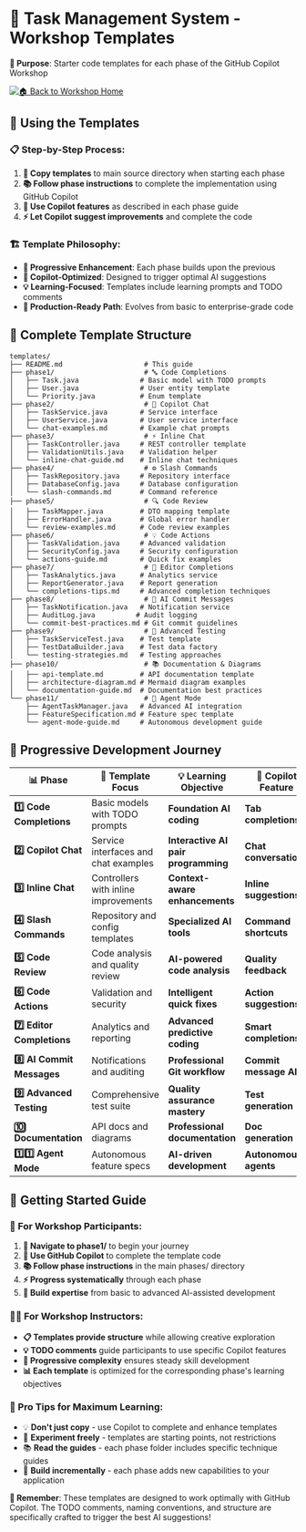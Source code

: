 # 📁 Task Management System - Workshop Templates
**🎯 Purpose**: Starter code templates for each phase of the GitHub Copilot Workshop

[![🏠 Back to Workshop Home](https://img.shields.io/badge/🏠-Back%20to%20Workshop%20Home-blue?style=flat-square)](../README.md)

## 🎯 Using the Templates

### 📋 Step-by-Step Process:
1. **📂 Copy templates** to main source directory when starting each phase
2. **📚 Follow phase instructions** to complete the implementation using GitHub Copilot
3. **🤖 Use Copilot features** as described in each phase guide
4. **⚡ Let Copilot suggest improvements** and complete the code

### 🏗️ Template Philosophy:
- **🌱 Progressive Enhancement**: Each phase builds upon the previous
- **🎯 Copilot-Optimized**: Designed to trigger optimal AI suggestions
- **💡 Learning-Focused**: Templates include learning prompts and TODO comments
- **🔧 Production-Ready Path**: Evolves from basic to enterprise-grade code

## 📁 Complete Template Structure

```
templates/
├── README.md                    # This guide
├── phase1/                      # 🔤 Code Completions
│   ├── Task.java               # Basic model with TODO prompts
│   ├── User.java               # User entity template
│   └── Priority.java           # Enum template
├── phase2/                      # 💬 Copilot Chat
│   ├── TaskService.java        # Service interface
│   ├── UserService.java        # User service interface
│   └── chat-examples.md        # Example chat prompts
├── phase3/                      # ⚡ Inline Chat
│   ├── TaskController.java     # REST controller template
│   ├── ValidationUtils.java    # Validation helper
│   └── inline-chat-guide.md    # Inline chat techniques
├── phase4/                      # ⚙️ Slash Commands
│   ├── TaskRepository.java     # Repository interface
│   ├── DatabaseConfig.java     # Database configuration
│   └── slash-commands.md       # Command reference
├── phase5/                      # 🔍 Code Review
│   ├── TaskMapper.java         # DTO mapping template
│   ├── ErrorHandler.java       # Global error handler
│   └── review-examples.md      # Code review examples
├── phase6/                      # 💡 Code Actions
│   ├── TaskValidation.java     # Advanced validation
│   ├── SecurityConfig.java     # Security configuration
│   └── actions-guide.md        # Quick fix examples
├── phase7/                      # 🧠 Editor Completions
│   ├── TaskAnalytics.java      # Analytics service
│   ├── ReportGenerator.java    # Report generation
│   └── completions-tips.md     # Advanced completion techniques
├── phase8/                      # 📝 AI Commit Messages
│   ├── TaskNotification.java   # Notification service
│   ├── AuditLog.java          # Audit logging
│   └── commit-best-practices.md # Git commit guidelines
├── phase9/                      # 🧪 Advanced Testing
│   ├── TaskServiceTest.java    # Test template
│   ├── TestDataBuilder.java    # Test data factory
│   └── testing-strategies.md   # Testing approaches
├── phase10/                     # 📚 Documentation & Diagrams
│   ├── api-template.md         # API documentation template
│   ├── architecture-diagram.md # Mermaid diagram examples
│   └── documentation-guide.md  # Documentation best practices
└── phase11/                     # 🤖 Agent Mode
    ├── AgentTaskManager.java   # Advanced AI integration
    ├── FeatureSpecification.md # Feature spec template
    └── agent-mode-guide.md     # Autonomous development guide
```

## 🎯 Progressive Development Journey

| 📊 Phase | 🎯 Template Focus | 💡 Learning Objective | 🔧 Copilot Feature |
|----------|-------------------|------------------------|---------------------|
| **1️⃣ Code Completions** | Basic models with TODO prompts | **Foundation AI coding** | **Tab completions** |
| **2️⃣ Copilot Chat** | Service interfaces and chat examples | **Interactive AI pair programming** | **Chat conversations** |
| **3️⃣ Inline Chat** | Controllers with inline improvements | **Context-aware enhancements** | **Inline suggestions** |
| **4️⃣ Slash Commands** | Repository and config templates | **Specialized AI tools** | **Command shortcuts** |
| **5️⃣ Code Review** | Code analysis and quality review | **AI-powered code analysis** | **Quality feedback** |
| **6️⃣ Code Actions** | Validation and security | **Intelligent quick fixes** | **Action suggestions** |
| **7️⃣ Editor Completions** | Analytics and reporting | **Advanced predictive coding** | **Smart completions** |
| **8️⃣ AI Commit Messages** | Notifications and auditing | **Professional Git workflow** | **Commit message AI** |
| **9️⃣ Advanced Testing** | Comprehensive test suite | **Quality assurance mastery** | **Test generation** |
| **🔟 Documentation** | API docs and diagrams | **Professional documentation** | **Doc generation** |
| **1️⃣1️⃣ Agent Mode** | Autonomous feature specs | **AI-driven development** | **Autonomous agents** |

## 🚀 Getting Started Guide

### 🌟 For Workshop Participants:
1. **📂 Navigate to phase1/** to begin your journey
2. **🤖 Use GitHub Copilot** to complete the template code
3. **📚 Follow phase instructions** in the main phases/ directory
4. **⚡ Progress systematically** through each phase
5. **🎯 Build expertise** from basic to advanced AI-assisted development

### 👨‍🏫 For Workshop Instructors:
- **📋 Templates provide structure** while allowing creative exploration
- **💡 TODO comments** guide participants to use specific Copilot features
- **🔄 Progressive complexity** ensures steady skill development
- **📊 Each template** is optimized for the corresponding phase's learning objectives

### 🎯 Pro Tips for Maximum Learning:
- 💡 **Don't just copy** - use Copilot to complete and enhance templates
- 🔄 **Experiment freely** - templates are starting points, not restrictions
- 📚 **Read the guides** - each phase folder includes specific technique guides
- 🎯 **Build incrementally** - each phase adds new capabilities to your application

**🤖 Remember**: These templates are designed to work optimally with GitHub Copilot. The TODO comments, naming conventions, and structure are specifically crafted to trigger the best AI suggestions!
